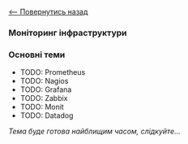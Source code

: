 [<-- Повернутись назад](learn-how-to-monitor-software-and-infrastructure.md)

### Моніторинг інфраструктури

### Основні теми
  - TODO: Prometheus
  - TODO: Nagios
  - TODO: Grafana
  - TODO: Zabbix
  - TODO: Monit
  - TODO: Datadog
  
*Тема буде готова найблищим часом, слідкуйте...*